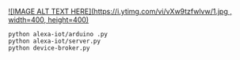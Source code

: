 [![IMAGE ALT TEXT HERE](https://i.ytimg.com/vi/vXw9tzfwlvw/1.jpg , width=400, height=400)](https://www.youtube.com/watch?v=vXw9tzfwlvw)
```
python alexa-iot/arduino .py
python alexa-iot/server.py
python device-broker.py
```
